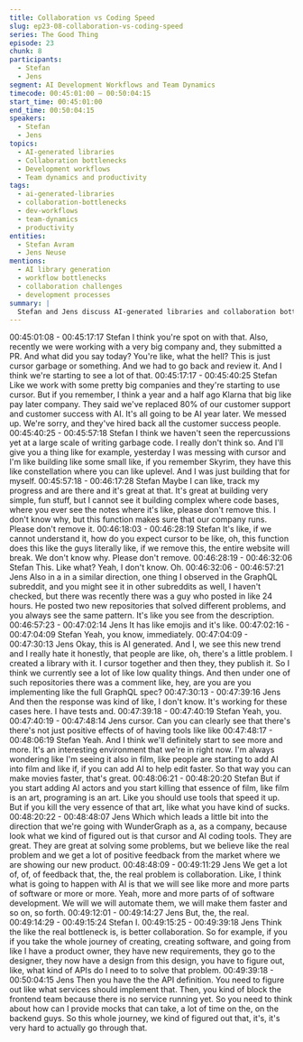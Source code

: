 ```yaml
---
title: Collaboration vs Coding Speed
slug: ep23-08-collaboration-vs-coding-speed
series: The Good Thing
episode: 23
chunk: 8
participants:
  - Stefan
  - Jens
segment: AI Development Workflows and Team Dynamics
timecode: 00:45:01:00 – 00:50:04:15
start_time: 00:45:01:00
end_time: 00:50:04:15
speakers:
  - Stefan
  - Jens
topics:
  - AI-generated libraries
  - Collaboration bottlenecks
  - Development workflows
  - Team dynamics and productivity
tags:
  - ai-generated-libraries
  - collaboration-bottlenecks
  - dev-workflows
  - team-dynamics
  - productivity
entities:
  - Stefan Avram
  - Jens Neuse
mentions:
  - AI library generation
  - workflow bottlenecks
  - collaboration challenges
  - development processes
summary: |
  Stefan and Jens discuss AI-generated libraries and collaboration bottlenecks in development workflows, exploring how team dynamics affect productivity and the balance between individual coding speed and collaborative development processes.
---
```


00:45:01:08 - 00:45:17:17
Stefan
I think you're spot on with that. Also, recently we were working with a very big company and,
they submitted a PR. And what did you say today? You're like, what the hell? This is just cursor
garbage or something. And we had to go back and review it. And I think we're starting to see a
lot of that.
00:45:17:17 - 00:45:40:25
Stefan
Like we work with some pretty big companies and they're starting to use cursor. But if you
remember, I think a year and a half ago Klarna that big like pay later company. They said we've
replaced 80% of our customer support and customer success with AI. It's all going to be AI year
later. We messed up. We're sorry, and they've hired back all the customer success people.
00:45:40:25 - 00:45:57:18
Stefan
I think we haven't seen the repercussions yet at a large scale of writing garbage code. I really
don't think so. And I'll give you a thing like for example, yesterday I was messing with cursor and
I'm like building like some small like, if you remember Skyrim, they have this like constellation
where you can like uplevel. And I was just building that for myself.
00:45:57:18 - 00:46:17:28
Stefan
Maybe I can like, track my progress and are there and it's great at that. It's great at building very
simple, fun stuff, but I cannot see it building complex where code bases, where you ever see the
notes where it's like, please don't remove this. I don't know why, but this function makes sure
that our company runs. Please don't remove it.
00:46:18:03 - 00:46:28:19
Stefan
It's like, if we cannot understand it, how do you expect cursor to be like, oh, this function does
this like the guys literally like, if we remove this, the entire website will break. We don't know
why. Please don't remove.
00:46:28:19 - 00:46:32:06
Stefan
This. Like what? Yeah, I don't know. Oh.
00:46:32:06 - 00:46:57:21
Jens
Also in a in a similar direction, one thing I observed in the GraphQL subreddit, and you might
see it in other subreddits as well, I haven't checked, but there was recently there was a guy who
posted in like 24 hours. He posted two new repositories that solved different problems, and you
always see the same pattern. It's like you see from the description.
00:46:57:23 - 00:47:02:14
Jens
It has like emojis and it's like.
00:47:02:16 - 00:47:04:09
Stefan
Yeah, you know, immediately.
00:47:04:09 - 00:47:30:13
Jens
Okay, this is AI generated. And I, we see this new trend and I really hate it honestly, that people
are like, oh, there's a little problem. I created a library with it. I cursor together and then they,
they publish it. So I think we currently see a lot of like low quality things. And then under one of
such repositories there was a comment like, hey, are you are you implementing like the full
GraphQL spec?
00:47:30:13 - 00:47:39:16
Jens
And then the response was kind of like, I don't know. It's working for these cases here. I have
tests and.
00:47:39:18 - 00:47:40:19
Stefan
Yeah, you.
00:47:40:19 - 00:47:48:14
Jens
cursor.
Can you can clearly see that there's there's not just positive effects of of having tools like like
00:47:48:17 - 00:48:06:19
Stefan
Yeah. And I think we'll definitely start to see more and more. It's an interesting environment that
we're in right now. I'm always wondering like I'm seeing it also in film, like people are starting to
add AI into film and like if, if you can add AI to help edit faster. So that way you can make
movies faster, that's great.
00:48:06:21 - 00:48:20:20
Stefan
But if you start adding AI actors and you start killing that essence of film, like film is an art,
programing is an art. Like you should use tools that speed it up. But if you kill the very essence
of that art, like what you have kind of sucks.
00:48:20:22 - 00:48:48:07
Jens
Which which leads a little bit into the direction that we're going with WunderGraph as a, as a
company, because look what we kind of figured out is that cursor and AI coding tools. They are
great. They are great at solving some problems, but we believe like the real problem and we get
a lot of positive feedback from the market where we are showing our new product.
00:48:48:09 - 00:49:11:29
Jens
We get a lot of, of, of feedback that, the, the real problem is collaboration. Like, I think what is
going to happen with AI is that we will see like more and more parts of software or more or
more. Yeah, more and more parts of of software development. We will we will automate them,
we will make them faster and so on, so forth.
00:49:12:01 - 00:49:14:27
Jens
But, the, the real.
00:49:14:29 - 00:49:15:24
Stefan
I.
00:49:15:25 - 00:49:39:18
Jens
Think the like the real bottleneck is, is better collaboration. So for example, if you if you take the
whole journey of creating, creating software, and going from like I have a product owner, they
have new requirements, they go to the designer, they now have a design from this design, you
have to figure out, like, what kind of APIs do I need to to solve that problem.
00:49:39:18 - 00:50:04:15
Jens
Then you have the the API definition. You need to figure out like what services should
implement that. Then, you kind of block the frontend team because there is no service running
yet. So you need to think about how can I provide mocks that can take, a lot of time on the, on
the backend guys. So this whole journey, we kind of figured out that, it's, it's very hard to
actually go through that.